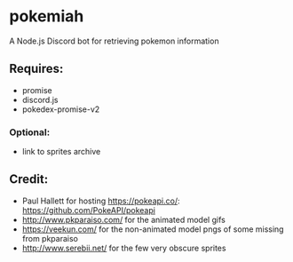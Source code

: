 # pokemiah
A Node.js Discord bot for retrieving pokemon information

## Requires:
* promise
* discord.js
* pokedex-promise-v2

### Optional:
* link to sprites archive

## Credit:
* Paul Hallett for hosting https://pokeapi.co/: https://github.com/PokeAPI/pokeapi
* http://www.pkparaiso.com/ for the animated model gifs
* https://veekun.com/ for the non-animated model pngs of some missing from pkparaiso
* http://www.serebii.net/ for the few very obscure sprites

